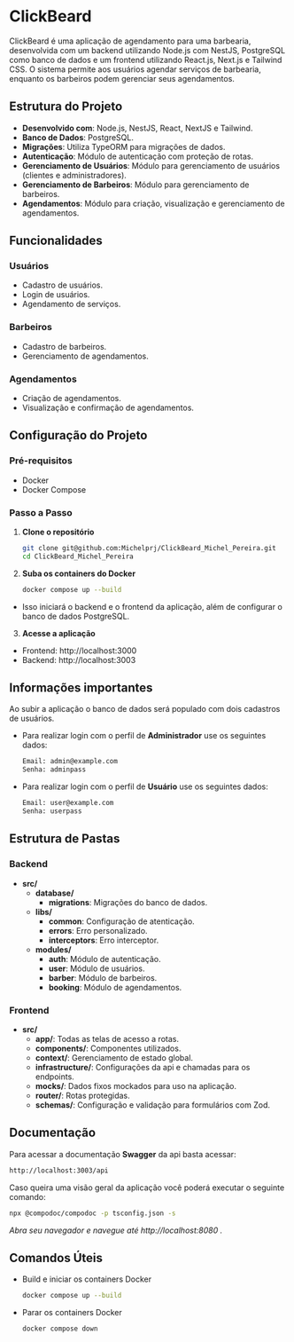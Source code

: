 # ClickBeard

ClickBeard é uma aplicação de agendamento para uma barbearia, desenvolvida com um backend utilizando Node.js com NestJS, PostgreSQL como banco de dados e um frontend utilizando React.js, Next.js e Tailwind CSS. O sistema permite aos usuários agendar serviços de barbearia, enquanto os barbeiros podem gerenciar seus agendamentos.

## Estrutura do Projeto

- **Desenvolvido com**: Node.js, NestJS, React, NextJS e Tailwind.
- **Banco de Dados**: PostgreSQL.
- **Migrações**: Utiliza TypeORM para migrações de dados.
- **Autenticação**: Módulo de autenticação com proteção de rotas.
- **Gerenciamento de Usuários**: Módulo para gerenciamento de usuários (clientes e administradores).
- **Gerenciamento de Barbeiros**: Módulo para gerenciamento de barbeiros.
- **Agendamentos**: Módulo para criação, visualização e gerenciamento de agendamentos.

## Funcionalidades

### Usuários
- Cadastro de usuários.
- Login de usuários.
- Agendamento de serviços.

### Barbeiros
- Cadastro de barbeiros.
- Gerenciamento de agendamentos.

### Agendamentos
- Criação de agendamentos.
- Visualização e confirmação de agendamentos.

## Configuração do Projeto

### Pré-requisitos

- Docker
- Docker Compose

### Passo a Passo

1. **Clone o repositório**

   ```sh
   git clone git@github.com:Michelprj/ClickBeard_Michel_Pereira.git
   cd ClickBeard_Michel_Pereira
2. **Suba os containers do Docker**

   ```sh
   docker compose up --build
- Isso iniciará o backend e o frontend da aplicação, além de configurar o banco de dados PostgreSQL.
3. **Acesse a aplicação**
  - Frontend: http://localhost:3000
  - Backend: http://localhost:3003

## Informações importantes

Ao subir a aplicação o banco de dados será populado com dois cadastros de usuários.
- Para realizar login com o perfil de <b>Administrador</b> use os seguintes dados:
  ```sh
  Email: admin@example.com
  Senha: adminpass
- Para realizar login com o perfil de <b>Usuário</b> use os seguintes dados:
  ```sh
  Email: user@example.com
  Senha: userpass

## Estrutura de Pastas

### Backend
- **src/** 
  - **database/**<br />
    - **migrations**: Migrações do banco de dados.<br />
  - **libs/**<br />
    - **common**: Configuração de atenticação.<br />
    - **errors**: Erro personalizado.<br />
    - **interceptors**: Erro interceptor.<br />
  - **modules/**<br />
    - **auth**: Módulo de autenticação.<br />
    - **user**: Módulo de usuários.<br />
    - **barber**: Módulo de barbeiros.<br />
    - **booking**: Módulo de agendamentos.<br />

### Frontend
- **src/** 
  - **app/**: Todas as telas de acesso a rotas.
  - **components/**: Componentes utilizados.
  - **context/**: Gerenciamento de estado global.
  - **infrastructure/**: Configurações da api e chamadas para os endpoints.
  - **mocks/**: Dados fixos mockados para uso na aplicação.
  - **router/**: Rotas protegidas.
  - **schemas/**: Configuração e validação para formulários com Zod.

## Documentação
Para acessar a documentação <b>Swagger</b> da api basta acessar:
  ```sh
  http://localhost:3003/api
  ```
Caso queira uma visão geral da aplicação você poderá executar o seguinte comando:
  ```sh
  npx @compodoc/compodoc -p tsconfig.json -s
  ```
  <i>Abra seu navegador e navegue até http://localhost:8080 .</i>

## Comandos Úteis

- Build e iniciar os containers Docker
   ```sh
   docker compose up --build
- Parar os containers Docker
   ```sh
   docker compose down
